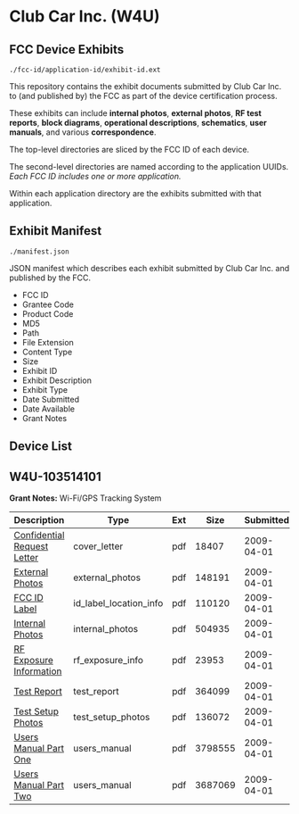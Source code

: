 # Club Car Inc. (W4U)
## FCC Device Exhibits

```
./fcc-id/application-id/exhibit-id.ext
```

This repository contains the exhibit documents submitted by Club Car Inc. to (and published by) the FCC as part of the device certification process.

These exhibits can include **internal photos**, **external photos**, **RF test reports**, **block diagrams**, **operational descriptions**, **schematics**, **user manuals**, and various **correspondence**.

The top-level directories are sliced by the FCC ID of each device.

The second-level directories are named according to the application UUIDs. *Each FCC ID includes one or more application.*

Within each application directory are the exhibits submitted with that application. 

## Exhibit Manifest

```
./manifest.json
```

JSON manifest which describes each exhibit submitted by Club Car Inc. and published by the FCC.

- FCC ID
- Grantee Code
- Product Code
- MD5
- Path
- File Extension
- Content Type
- Size
- Exhibit ID
- Exhibit Description
- Exhibit Type
- Date Submitted
- Date Available
- Grant Notes

## Device List
## W4U-103514101
**Grant Notes:** Wi-Fi/GPS Tracking System

| Description | Type | Ext | Size | Submitted | Available |
| ----------- | ---- | --- | ---- | --------- | --------- |
| [Confidential Request Letter](W4U-103514101/08e5c39df8fd2bc2f26bb76a1a311e52/1089393.pdf) | cover_letter | pdf | 18407 | 2009-04-01 | 2009-04-01 |
| [External Photos](W4U-103514101/08e5c39df8fd2bc2f26bb76a1a311e52/1089394.pdf) | external_photos | pdf | 148191 | 2009-04-01 | 2009-04-01 |
| [FCC ID Label](W4U-103514101/08e5c39df8fd2bc2f26bb76a1a311e52/1089395.pdf) | id_label_location_info | pdf | 110120 | 2009-04-01 | 2009-04-01 |
| [Internal Photos](W4U-103514101/08e5c39df8fd2bc2f26bb76a1a311e52/1089396.pdf) | internal_photos | pdf | 504935 | 2009-04-01 | 2009-04-01 |
| [RF Exposure Information](W4U-103514101/08e5c39df8fd2bc2f26bb76a1a311e52/1089398.pdf) | rf_exposure_info | pdf | 23953 | 2009-04-01 | 2009-04-01 |
| [Test Report](W4U-103514101/08e5c39df8fd2bc2f26bb76a1a311e52/1089400.pdf) | test_report | pdf | 364099 | 2009-04-01 | 2009-04-01 |
| [Test Setup Photos](W4U-103514101/08e5c39df8fd2bc2f26bb76a1a311e52/1089401.pdf) | test_setup_photos | pdf | 136072 | 2009-04-01 | 2009-04-01 |
| [Users Manual Part One](W4U-103514101/08e5c39df8fd2bc2f26bb76a1a311e52/1089402.pdf) | users_manual | pdf | 3798555 | 2009-04-01 | 2009-04-01 |
| [Users Manual Part Two](W4U-103514101/08e5c39df8fd2bc2f26bb76a1a311e52/1089403.pdf) | users_manual | pdf | 3687069 | 2009-04-01 | 2009-04-01 |
